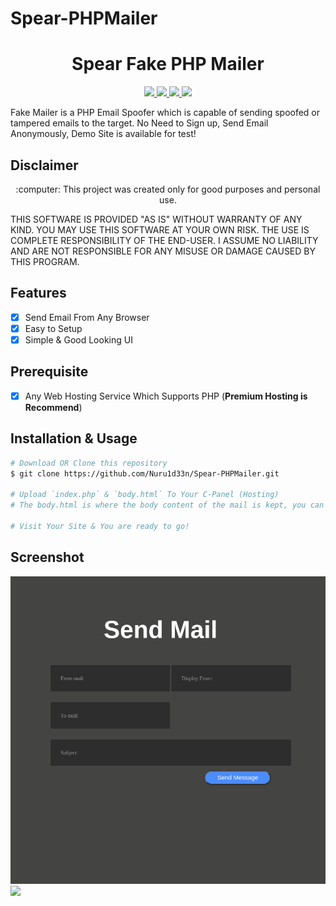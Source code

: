 # Spear-PHPMailer

<h1 align="center">Spear Fake PHP Mailer</h1>
<p align="center">
    <a href="https://python.org">
    <img src="https://img.shields.io/badge/PHP-7.2.30-green.svg">
  </a>
  <a href="https://github.com/PushpenderIndia/technowhorse/blob/master/LICENSE">
    <img src="https://img.shields.io/badge/License-BSD%203-lightgrey.svg">
  </a>
  <a href="https://github.com/Nuru1d33n/Spear-PHPMailer/releases">
    <img src="https://img.shields.io/badge/Release-1.0-blue.svg">
  </a>
    <a href="https://github.com/Nuru1d33n/Spear-PHPMailer">
    <img src="https://img.shields.io/badge/Open%20Source-%E2%9D%A4-brightgreen.svg">
  </a>
</p>

Fake Mailer is a PHP Email Spoofer which is capable of sending spoofed or tampered emails to the target. No Need to Sign up, Send Email Anonymously, Demo Site is available for test!

## Disclaimer
<p align="center">
  :computer: This project was created only for good purposes and personal use.
</p>

THIS SOFTWARE IS PROVIDED "AS IS" WITHOUT WARRANTY OF ANY KIND. YOU MAY USE THIS SOFTWARE AT YOUR OWN RISK. THE USE IS COMPLETE RESPONSIBILITY OF THE END-USER. I ASSUME NO LIABILITY AND ARE NOT RESPONSIBLE FOR ANY MISUSE OR DAMAGE CAUSED BY THIS PROGRAM.

## Features
- [x] Send Email From Any Browser
- [x] Easy to Setup
- [x] Simple & Good Looking UI

## Prerequisite
- [x] Any Web Hosting Service Which Supports PHP (**Premium Hosting is Recommend**)

## Installation & Usage
```bash
# Download OR Clone this repository
$ git clone https://github.com/Nuru1d33n/Spear-PHPMailer.git

# Upload `index.php` & `body.html` To Your C-Panel (Hosting)
# The body.html is where the body content of the mail is kept, you can edit it from there and perform your attacks.

# Visit Your Site & You are ready to go!
```

## Screenshot

![](/mailer.png)
![](/opt/Spear-PHPMailer/mailer.png)
